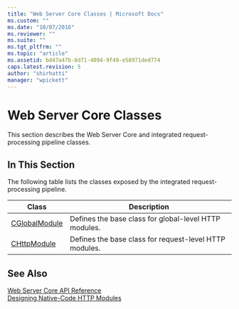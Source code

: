 ```yaml
---
title: "Web Server Core Classes | Microsoft Docs"
ms.custom: ""
ms.date: "10/07/2016"
ms.reviewer: ""
ms.suite: ""
ms.tgt_pltfrm: ""
ms.topic: "article"
ms.assetid: bd47a47b-8d71-4094-9f49-e58971ded774
caps.latest.revision: 5
author: "shirhatti"
manager: "wpickett"
---
```

# Web Server Core Classes
This section describes the Web Server Core and integrated request-processing pipeline classes.  
  
## In This Section  
 The following table lists the classes exposed by the integrated request-processing pipeline.  
  
|Class|Description|  
|-----------|-----------------|  
|[CGlobalModule](../../web-development-reference\webdev-native-api-reference/cglobalmodule-class.md)|Defines the base class for global-level HTTP modules.|  
|[CHttpModule](../../web-development-reference\webdev-native-api-reference/chttpmodule-class.md)|Defines the base class for request-level HTTP modules.|  
  
## See Also  
 [Web Server Core API Reference](../../web-development-reference\webdev-native-api-reference/web-server-core-api-reference.md)   
 [Designing Native-Code HTTP Modules](../../web-development-reference\native-code-development-overview\designing-native-code-http-modules.md)
